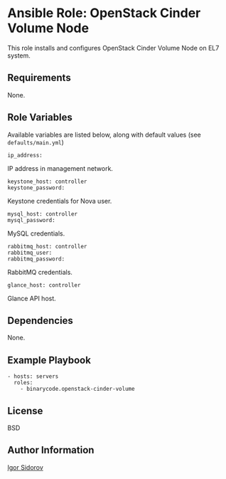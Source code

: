 Ansible Role: OpenStack Cinder Volume Node
==========================================

This role installs and configures OpenStack Cinder Volume Node on EL7 system.

Requirements
------------

None.

Role Variables
--------------

Available variables are listed below, along with default values (see `defaults/main.yml`)

    ip_address:

IP address in management network.

    keystone_host: controller
    keystone_password:

Keystone credentials for Nova user.

    mysql_host: controller
    mysql_password:

MySQL credentials.

    rabbitmq_host: controller
    rabbitmq_user:
    rabbitmq_password:

RabbitMQ credentials.

    glance_host: controller

Glance API host.

Dependencies
------------

None.

Example Playbook
----------------

    - hosts: servers
      roles:
        - binarycode.openstack-cinder-volume

License
-------

BSD

Author Information
------------------

[Igor Sidorov](https://github.com/binarycode)

